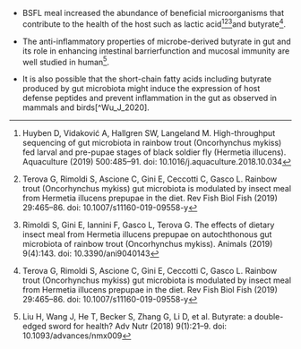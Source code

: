 - BSFL meal increased the abundance of beneficial microorganisms that contribute to the health of the host such as lactic acid[^Huyben_2019][^Terova_2019][^Rimoldi_2019]and butyrate[^Terova_2019].

[^Rimoldi_2019]: Rimoldi S, Gini E, Iannini F, Gasco L, Terova G. The effects of dietary insect meal from Hermetia illucens prepupae on autochthonous gut microbiota of rainbow trout (Oncorhynchus mykiss). Animals (2019) 9(4):143. doi: 10.3390/ani9040143

[^Liu_H_2018]: Liu H, Wang J, He T, Becker S, Zhang G, Li D, et al. Butyrate: a double-edged sword for health? Adv Nutr (2018) 9(1):21–9. doi: 10.1093/advances/nmx009

- The anti-inflammatory properties of microbe-derived butyrate in gut and its role in enhancing intestinal barrierfunction and mucosal immunity are well studied in human[^Liu_H_2018].

[^Huyben_2019]: Huyben D, Vidaković A, Hallgren SW, Langeland M. High-throughput sequencing of gut microbiota in rainbow trout (Oncorhynchus mykiss) fed larval and pre-pupae stages of black soldier fly (Hermetia illucens). Aquaculture (2019) 500:485–91. doi: 10.1016/j.aquaculture.2018.10.034

- It is also possible that the short-chain fatty acids including butyrate produced by gut microbiota might induce the expression of host defense peptides and prevent inflammation in the gut as observed in mammals and birds[^Wu_J_2020].

[^Terova_2019]: Terova G, Rimoldi S, Ascione C, Gini E, Ceccotti C, Gasco L. Rainbow trout (Oncorhynchus mykiss) gut microbiota is modulated by insect meal from Hermetia illucens prepupae in the diet. Rev Fish Biol Fish (2019) 29:465–86. doi: 10.1007/s11160-019-09558-y
